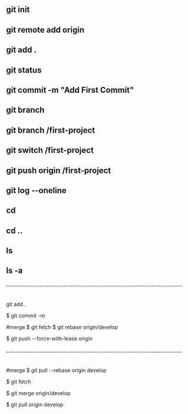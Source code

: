 ## git init

## git remote add origin <link>

## git add .

## git status

## git commit -m "Add First Commit"

## git branch

## git branch <your name>/first-project

## git switch <your name>/first-project

## git push origin <your name>/first-project

## git log --oneline

## cd <directory>

## cd ..

## ls

## ls -a
###### --------------------------------------------------------------------------
git add .

$ git commit -m <commit msg>

#merge
$ git fetch
$ git rebase origin/develop

$ git push --force-with-lease origin <your branch>

###### --------------------------------------------------------------------------

#merge
$ git pull --rebase origin develop

$ git fetch

$ git merge origin/develop
 
$ git pull origin develop
